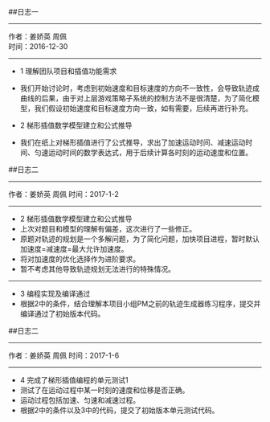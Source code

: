 ##日志一
****
作者：姜娇英 周佩    
时间：2016-12-30
******
* 1 理解团队项目和插值功能需求
 * 我们开始讨论时，考虑到初始速度和目标速度的方向不一致性，会导致轨迹成曲线的后果，由于对上层游戏策略子系统的控制方法不是很清楚，为了简化模型，我们假设初始速度和目标速度方向一致，如有需要，后续再进行补充。

* 2 梯形插值数学模型建立和公式推导
 * 我们在纸上对梯形插值进行了公式推导，求出了加速运动时间、减速运动时间、匀速运动时间的数学表达式，用于后续计算各时刻的运动速度和位置。


##日志二
****
作者：姜娇英 周佩 
时间：2017-1-2
****
* 2 梯形插值数学模型建立和公式推导
 * 上次对题目和模型的理解有偏差，这次进行了一些修正。
 * 原题对轨迹的规划是一个多解问题，为了简化问题，加快项目进程，暂时默认加速度=减速度=最大允许加速度。
 * 将对加速度的优化选择作为进阶要求。
 * 暂不考虑其他导致轨迹规划无法进行的特殊情况。
******
* 3 编程实现及编译通过
 * 根据2中的条件，结合理解本项目小组PM之前的轨迹生成器练习程序，提交并编译通过了初始版本代码。



 ##日志二
****
作者：姜娇英 周佩 
时间：2017-1-6
****
* 4 完成了梯形插值编程的单元测试1
 * 测试了在运动过程中某一时刻的速度和位移是否正确。
 * 运动过程包括加速、匀速和减速过程。
 * 根据2中的条件以及3中的代码，提交了初始版本单元测试代码。

